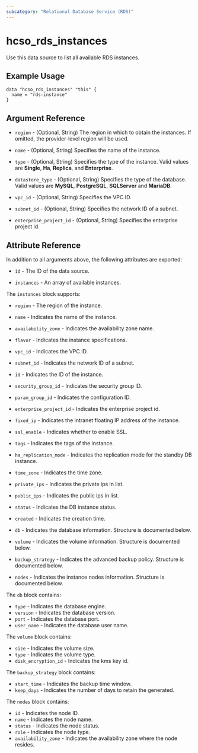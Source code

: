 ```yaml
---
subcategory: "Relational Database Service (RDS)"
---
```


# hcso_rds_instances

Use this data source to list all available RDS instances.

## Example Usage

```hcl
data "hcso_rds_instances" "this" {
  name = "rds-instance"
}
```

## Argument Reference

* `region` - (Optional, String) The region in which to obtain the instances. If omitted, the provider-level region will
  be used.

* `name` - (Optional, String) Specifies the name of the instance.

* `type` - (Optional, String) Specifies the type of the instance. Valid values are **Single**, **Ha**, **Replica**,
  and **Enterprise**.

* `datastore_type` - (Optional, String) Specifies the type of the database. Valid values are **MySQL**, **PostgreSQL**,
  **SQLServer** and **MariaDB**.

* `vpc_id` - (Optional, String) Specifies the VPC ID.

* `subnet_id` - (Optional, String) Specifies the network ID of a subnet.

* `enterprise_project_id` - (Optional, String) Specifies the enterprise project id.

## Attribute Reference

In addition to all arguments above, the following attributes are exported:

* `id` - The ID of the data source.

* `instances` - An array of available instances.

The `instances` block supports:

* `region` - The region of the instance.

* `name` - Indicates the name of the instance.

* `availability_zone` - Indicates the availability zone name.

* `flavor` - Indicates the instance specifications.

* `vpc_id` - Indicates the VPC ID.

* `subnet_id` - Indicates the network ID of a subnet.

* `id` - Indicates the ID of the instance.

* `security_group_id` - Indicates the security group ID.

* `param_group_id` - Indicates the configuration ID.

* `enterprise_project_id` - Indicates the enterprise project id.

* `fixed_ip` - Indicates the intranet floating IP address of the instance.

* `ssl_enable` - Indicates whether to enable SSL.

* `tags` - Indicates the tags of the instance.

* `ha_replication_mode` - Indicates the replication mode for the standby DB instance.

* `time_zone` - Indicates the time zone.

* `private_ips` - Indicates the private ips in list.

* `public_ips` - Indicates the public ips in list.

* `status` - Indicates the DB instance status.

* `created` - Indicates the creation time.

* `db` - Indicates the database information. Structure is documented below.

* `volume` - Indicates the volume information. Structure is documented below.

* `backup_strategy` - Indicates the advanced backup policy. Structure is documented below.

* `nodes` - Indicates the instance nodes information. Structure is documented below.

The `db` block contains:

* `type` - Indicates the database engine.
* `version` - Indicates the database version.
* `port` - Indicates the database port.
* `user_name` - Indicates the database user name.

The `volume` block contains:

* `size` - Indicates the volume size.
* `type` - Indicates the volume type.
* `disk_encryption_id` - Indicates the kms key id.

The `backup_strategy` block contains:

* `start_time` - Indicates the backup time window.
* `keep_days` - Indicates the number of days to retain the generated.

The `nodes` block contains:

* `id` - Indicates the node ID.
* `name` - Indicates the node name.
* `status` - Indicates the node status.
* `role` - Indicates the node type.
* `availability_zone` - Indicates the availability zone where the node resides.
